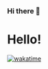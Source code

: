 ### Hi there 👋

<!--
**TacticalAxis/TacticalAxis** is a ✨ _special_ ✨ repository because its `README.md` (this file) appears on your GitHub profile.

Here are some ideas to get you started:

- 🔭 I’m currently working on ...
- 🌱 I’m currently learning ...
- 👯 I’m looking to collaborate on ...
- 🤔 I’m looking for help with ...
- 💬 Ask me about ...
- 📫 How to reach me: ...
- 😄 Pronouns: ...
- ⚡ Fun fact: ...
-->

# Hello!
[![wakatime](https://github-readme-stats.vercel.app/api/wakatime?username=TacticalAxis&layout=compact&show_icons=true&bg_color=011627&text_color=13c4fe&title_color=1c74f3&icon_color=1c74f3&hide_border=true)](https://wakatime.com/@TacticalAxis)
